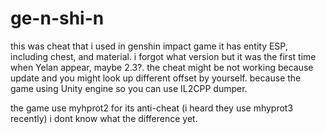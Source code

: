 # ge-n-shi-n

this was cheat that i used in genshin impact game it has entity ESP, including chest, and material. 
i forgot what version but it was the first time when Yelan appear, maybe 2.3?. 
the cheat might be not working because update and you might look up different offset by yourself.
because the game using Unity engine so you can use IL2CPP dumper.

the game use myhprot2 for its anti-cheat (i heard they use mhyprot3 recently) i dont know what the difference yet.

